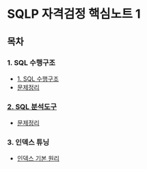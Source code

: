 # SQLP 자격검정 핵심노트 1

## 목차

### 1. SQL 수행구조

-   [1. SQL 수행구조](./1.%20SQL%20수행구조/1.%20SQL%20수행구조.md)
-   [문제정리](./1.%20SQL%20수행구조/1.%20SQL%20수행구조.md)

### [2. SQL 분석도구](./2.%20SQL%20분석도구/2.%20SQL%20분석도구%20.md)

-   [문제정리](./2.%20SQL%20분석도구/문제정리.md)

### 3. 인덱스 튜닝

-   [인덱스 기본 원리](./3.%20인덱스%20튜닝/1.%20인덱스%20기본%20원리.md)
